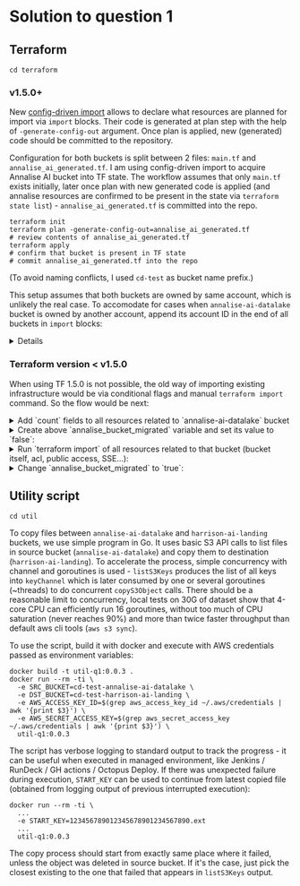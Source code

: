 # Solution to question 1

## Terraform

```
cd terraform
```

### v1.5.0+

New [config-driven import](https://www.hashicorp.com/blog/terraform-1-5-brings-config-driven-import-and-checks) allows to declare what resources are planned for import via `import` blocks.
Their code is generated at plan step with the help of `-generate-config-out` argument.
Once plan is applied, new (generated) code should be committed to the repository.

Configuration for both buckets is split between 2 files: `main.tf` and `annalise_ai_generated.tf`.
I am using config-driven import to acquire Annalise AI bucket into TF state. The workflow assumes 
that only `main.tf` exists initially, later once plan with new generated code is applied (and annalise resources are confirmed to be present in the state via `terraform state list`) - `annalise_ai_generated.tf`
is committed into the repo.
```
terraform init
terraform plan -generate-config-out=annalise_ai_generated.tf
# review contents of annalise_ai_generated.tf
terraform apply
# confirm that bucket is present in TF state
# commit annalise_ai_generated.tf into the repo
```

(To avoid naming conflicts, I used `cd-test` as bucket name prefix.)

This setup assumes that both buckets are owned by same account, which is unlikely the real case.
To accomodate for cases when `annalise-ai-datalake` bucket is owned by another account,
append its account ID in the end of all buckets in `import` blocks:

<details>

```
diff --git a/solution/q1/terraform/main.tf b/solution/q1/terraform/main.tf
index 4797a31..63fb448 100644
--- a/solution/q1/terraform/main.tf
+++ b/solution/q1/terraform/main.tf
@@ -7,27 +7,27 @@ https://developer.hashicorp.com/terraform/language/import/generating-configurati
 
 import {
   to = aws_s3_bucket.src_bucket
-  id = "cd-test-annalise-ai-datalake"
+  id = "cd-test-annalise-ai-datalake,1234567890" # Annalise AWS account ID
 }
 
 import {
   to = aws_s3_bucket_ownership_controls.src_bucket_oc
-  id = "cd-test-annalise-ai-datalake"
+  id = "cd-test-annalise-ai-datalake,1234567890"
 }
 
 import {
   to = aws_s3_bucket_acl.src_bucket_acl
-  id = "cd-test-annalise-ai-datalake"
+  id = "cd-test-annalise-ai-datalake,1234567890"
```

</details>

### Terraform version < v1.5.0

When using TF 1.5.0 is not possible, the old way of importing existing infrastructure would be via
conditional flags and manual `terraform import` command. So the flow would be next:

<details>

<summary>Add `count` fields to all resources related to `annalise-ai-datalake` bucket</summary>

```
❯ git diff
diff --git a/main.tf b/main.tf
index 5764549..d1b0499 100644
--- a/main.tf
+++ b/main.tf
@@ -5,13 +5,17 @@ https://developer.hashicorp.com/terraform/language/import/generating-configurati
 
 */
 
-// Destination bucket, Harrison AI
+// Source bucket, Annalise AI
 
 resource "aws_s3_bucket" "src_bucket" {
+  count = var.annalise_bucket_migrated ? 1 : 0
+
   bucket = "${var.bucket_prefix}-annalise-ai-datalake"
 }
 
 resource "aws_s3_bucket_ownership_controls" "src_bucket_oc" {
+  count = var.annalise_bucket_migrated ? 1 : 0
+
   bucket = aws_s3_bucket.src_bucket.id
 
   rule {
@@ -20,6 +24,8 @@ resource "aws_s3_bucket_ownership_controls" "src_bucket_oc" {
 }
 
 resource "aws_s3_bucket_acl" "src_bucket_acl" {
+  count = var.annalise_bucket_migrated ? 1 : 0
+
   depends_on = [aws_s3_bucket_ownership_controls.src_bucket_oc]
 
   bucket = aws_s3_bucket.src_bucket.id
@@ -27,6 +33,8 @@ resource "aws_s3_bucket_acl" "src_bucket_acl" {
 }
 
 resource "aws_s3_bucket_server_side_encryption_configuration" "src_bucket_sse" {
+  count = var.annalise_bucket_migrated ? 1 : 0
+
   bucket = aws_s3_bucket.src_bucket.id
 
   rule {
@@ -37,6 +45,8 @@ resource "aws_s3_bucket_server_side_encryption_configuration" "src_bucket_sse" {
 }
 
 resource "aws_s3_bucket_public_access_block" "src_bucket_access" {
+  count = var.annalise_bucket_migrated ? 1 : 0
+
   bucket                  = aws_s3_bucket.src_bucket.id
   block_public_acls       = true
   block_public_policy     = true

```

</details>

<details>

<summary>Create above `annalise_bucket_migrated` variable and set its value to `false`:</summary>

```
diff --git a/solution/q1/terraform/vars.tf b/solution/q1/terraform/vars.tf
index 335d8c2..cc1a850 100644
--- a/solution/q1/terraform/vars.tf
+++ b/solution/q1/terraform/vars.tf
@@ -2,3 +2,8 @@ variable "bucket_prefix" {
   type    = string
   default = "cd-test"
 }
+
+variable "annalise_bucket_migrated" {
+  type    = bool
+  default = false
+}
```

</details>

<details>

<summary>Run `terraform import` of all resources related to that bucket (bucket itself, acl, public access, SSE...):</summary>

```
terraform import aws_s3_bucket.src_bucket annalise-ai-datalake
terraform import aws_s3_bucket_acl.src_bucket_acl annalise-ai-datalake
terraform import aws_s3_bucket_ownership_controls.src_bucket_oc annalise-ai-datalake
terraform import aws_s3_bucket_server_side_encryption_configuration.src_bucket_sse annalise-ai-datalake
terraform import aws_s3_bucket_public_access_block.src_bucket_access annalise-ai-datalake
```

</details>

<details>

<summary>Change `annalise_bucket_migrated` to `true`:</summary>

```
diff --git a/solution/q1/terraform/vars.tf b/solution/q1/terraform/vars.tf
index 335d8c2..cc1a850 100644
--- a/solution/q1/terraform/vars.tf
+++ b/solution/q1/terraform/vars.tf
@@ -2,3 +2,8 @@ variable "bucket_prefix" {

variable "annalise_bucket_migrated" {
  type    = bool
- default = false
+ default = true
}
```

</details>

## Utility script

```
cd util
```

To copy files between `annalise-ai-datalake` and `harrison-ai-landing` buckets, we use simple program
in Go. It uses basic S3 API calls to list files in source bucket (`annalise-ai-datalake`) and copy them
to destination (`harrison-ai-landing`). To accelerate the process, simple concurrency with channel
and goroutines is used - `listS3Keys` produces the list of all keys into `keyChannel` which is later consumed
by one or several goroutines (~threads) to do concurrent `copyS3Object` calls. There should be a reasonable
limit to concurrency, local tests on 30G of dataset show that 4-core CPU can efficiently run 16 goroutines,
without too much of CPU saturation (never reaches 90%) and more than twice faster throughput than default
aws cli tools (`aws s3 sync`).

To use the script, build it with docker and execute with AWS credentials passed as environment variables:
```
docker build -t util-q1:0.0.3 .
docker run --rm -ti \
  -e SRC_BUCKET=cd-test-annalise-ai-datalake \
  -e DST_BUCKET=cd-test-harrison-ai-landing \
  -e AWS_ACCESS_KEY_ID=$(grep aws_access_key_id ~/.aws/credentials | awk '{print $3}') \
  -e AWS_SECRET_ACCESS_KEY=$(grep aws_secret_access_key ~/.aws/credentials | awk '{print $3}') \
  util-q1:0.0.3
```

The script has verbose logging to standard output to track the progress - it can be useful when executed in
managed environment, like Jenkins / RunDeck / GH actions / Octopus Deploy. If there was unexpected failure during execution, `START_KEY` can be used to continue from latest copied file (obtained from logging output
of previous interrupted execution):
```
docker run --rm -ti \
  ...
  -e START_KEY=123456789012345678901234567890.ext
  ...
  util-q1:0.0.3
```

The copy process should start from exactly same place where it failed, unless the object was deleted
in source bucket. If it's the case, just pick the closest existing to the one that failed that appears 
in `listS3Keys` output.